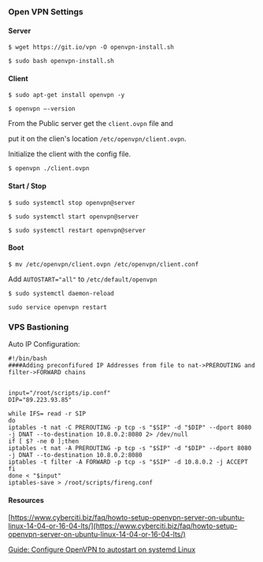 ### Open VPN Settings

#### Server

``$ wget https://git.io/vpn -O openvpn-install.sh``

``$ sudo bash openvpn-install.sh``

#### Client

``$ sudo apt-get install openvpn -y``

``$ openvpn –-version``

From the Public server get the ``client.ovpn`` file and 

put it on the clien's location ``/etc/openvpn/client.ovpn``.

Initialize the client with the config file.

``$ openvpn ./client.ovpn``

#### Start / Stop

``$ sudo systemctl stop openvpn@server``

``$ sudo systemctl start openvpn@server``

``$ sudo systemctl restart openvpn@server``

#### Boot

``$ mv /etc/openvpn/client.ovpn /etc/openvpn/client.conf``

Add ``AUTOSTART="all"`` to ``/etc/default/openvpn``

``$ sudo systemctl daemon-reload``

``sudo service openvpn restart``

### VPS Bastioning

Auto IP Configuration:
```
#!/bin/bash
####Adding preconfifured IP Addresses from file to nat->PREROUTING and filter->FORWARD chains


input="/root/scripts/ip.conf"
DIP="89.223.93.85"

while IFS= read -r SIP
do
iptables -t nat -C PREROUTING -p tcp -s "$SIP" -d "$DIP" --dport 8080 -j DNAT --to-destination 10.8.0.2:8080 2> /dev/null
if [ $? -ne 0 ];then
iptables -t nat -A PREROUTING -p tcp -s "$SIP" -d "$DIP" --dport 8080 -j DNAT --to-destination 10.8.0.2:8080
iptables -t filter -A FORWARD -p tcp -s "$SIP" -d 10.8.0.2 -j ACCEPT
fi
done < "$input"
iptables-save > /root/scripts/fireng.conf
```

#### Resources

[https://www.cyberciti.biz/faq/howto-setup-openvpn-server-on-ubuntu-linux-14-04-or-16-04-lts/](https://www.cyberciti.biz/faq/howto-setup-openvpn-server-on-ubuntu-linux-14-04-or-16-04-lts/)

[Guide: Configure OpenVPN to autostart on systemd Linux](https://www.smarthomebeginner.com/configure-openvpn-to-autostart-linux/)

